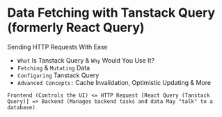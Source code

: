# Data Fetching with Tanstack Query (formerly React Query)

Sending HTTP Requests With Ease

-   `What` Is Tanstack Query & `Why` Would You Use It?
-   `Fetching` & `Mutating` Data
-   `Configuring` Tanstack Query
-   `Advanced Concepts:` Cache Invalidation, Optimistic Updating & More

```
Frontend (Controls the UI) <= HTTP Request [React Query (Tanstack Query)] => Backend (Manages backend tasks and data May "talk" to a database)
```
